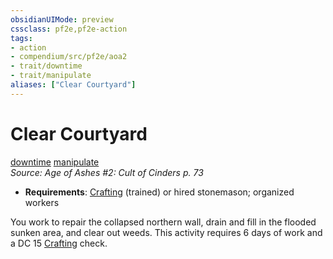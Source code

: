 ```yaml
---
obsidianUIMode: preview
cssclass: pf2e,pf2e-action
tags:
- action
- compendium/src/pf2e/aoa2
- trait/downtime
- trait/manipulate
aliases: ["Clear Courtyard"]
---
```

# Clear Courtyard
[downtime](downtime.md "Downtime Action & Ability Trait")  [manipulate](manipulate.md "Manipulate General Trait")  
*Source: Age of Ashes #2: Cult of Cinders p. 73*  

- **Requirements**: [Crafting](skills.md#Crafting) (trained) or hired stonemason; organized workers

You work to repair the collapsed northern wall, drain and fill in the flooded sunken area, and clear out weeds. This activity requires 6 days of work and a DC 15 [Crafting](skills.md#Crafting) check.